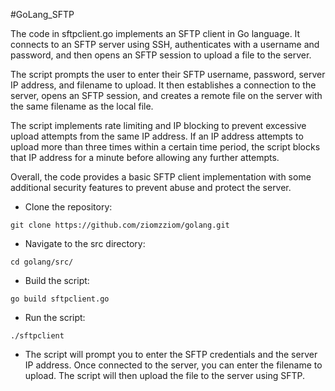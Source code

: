 #GoLang_SFTP

<p>The code in sftpclient.go implements an SFTP client in Go language. It connects to an SFTP server using SSH, authenticates with a username and password, and then opens an SFTP session to upload a file to the server.</p>

<p>The script prompts the user to enter their SFTP username, password, server IP address, and filename to upload. It then establishes a connection to the server, opens an SFTP session, and creates a remote file on the server with the same filename as the local file.</p>

<p>The script implements rate limiting and IP blocking to prevent excessive upload attempts from the same IP address. If an IP address attempts to upload more than three times within a certain time period, the script blocks that IP address for a minute before allowing any further attempts.</p>

<p>Overall, the code provides a basic SFTP client implementation with some additional security features to prevent abuse and protect the server.</p>


<ul>
<li>Clone the repository:</li>
</ul>

```
git clone https://github.com/ziomzziom/golang.git
```

<ul>
<li>Navigate to the src directory:</li>
</ul>

```
cd golang/src/
```

<ul>
<li>Build the script:</li>
</ul>

```
go build sftpclient.go
```

<ul>
<li>Run the script:</li>
</ul>

```
./sftpclient
```

<ul>
<li>The script will prompt you to enter the SFTP credentials and the server IP address. Once connected to the server, you can enter the filename to upload. The script will then upload the file to the server using SFTP.</li>
</ul>
